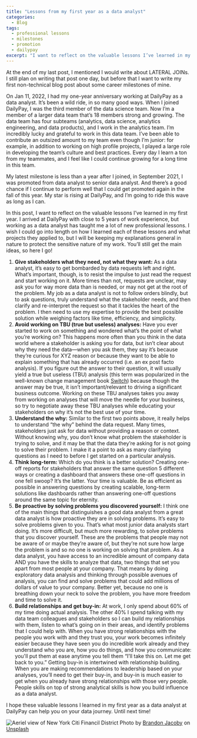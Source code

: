 ```yaml
---
title: "Lessons from my first year as a data analyst"
categories:
  - Blog
tags:
  - professional lessons
  - milestones
  - promotion
  - dailypay
excerpt: "I want to reflect on the valuable lessons I’ve learned in my first year as a data analyst."
---
```

At the end of my last post, I mentioned I would write about LATERAL JOINs. I still plan on writing that post one day, but before that I want to write my first non-technical blog post about some career milestones of mine.

On Jan 11, 2022, I had my one-year anniversary working at DailyPay as a data analyst. It’s been a wild ride, in so many good ways. When I joined DailyPay, I was the third member of the data science team. Now I’m a member of a larger data team that’s 18 members strong and growing. The data team has four subteams (analytics, data science, analytics engineering, and data products), and I work in the analytics team. I’m incredibly lucky and grateful to work in this data team. I’ve been able to contribute an outsized amount to my team even though I’m junior: for example, in addition to working on high profile projects, I played a large role in developing the team’s culture and best practices. Every day I learn a ton from my teammates, and I feel like I could continue growing for a long time in this team. 

My latest milestone is less than a year after I joined, in September 2021, I was promoted from data analyst to senior data analyst. And there’s a good chance if I continue to perform well that I could get promoted again in the fall of this year. My star is rising at DailyPay, and I’m going to ride this wave as long as I can.  

In this post, I want to reflect on the valuable lessons I’ve learned in my first year. I arrived at DailyPay with close to 5 years of work experience, but working as a data analyst has taught me a lot of new professional lessons. I wish I could go into length on how I learned each of these lessons and what projects they applied to, but I will be keeping my explanations general in nature to protect the sensitive nature of my work. You’ll still get the main ideas, so here I go! 

1. **Give stakeholders what they need, not what they want:** As a data analyst, it’s easy to get bombarded by data requests left and right. What’s important, though, is to resist the impulse to just read the request and start working on it. More times than not, requests are unclear, may ask you for way more data than is needed, or may not get at the root of the problem. My job as a data analyst is not to follow orders blindly, but to ask questions, truly understand what the stakeholder needs, and then clarify and re-interpret the request so that it tackles the heart of the problem. I then need to use my expertise to provide the best possible solution while weighing factors like time, efficiency, and simplicity. 
2. **Avoid working on TBU (true but useless) analyses:** Have you ever started to work on something and wondered what’s the point of what you’re working on? This happens more often than you think in the data world where a stakeholder is asking you for data, but isn’t clear about why they need the data—when you ask them, they say it’s because they’re curious for XYZ reason or because they want to be able to explain something that has already occurred (i.e. an ex post facto analysis). If you figure out the answer to their question, it will usually yield a true but useless (TBU) analysis (this term was popularized in the well-known change management book [Switch](https://heathbrothers.com/books/switch/)) because though the answer may be true, it isn’t important/relevant to driving a significant business outcome. Working on these TBU analyses takes you away from working on analyses that will move the needle for your business, so try to negotiate away these TBU analyses while educating your stakeholders on why it’s not the best use of your time. 
3. **Understand the why:** Similar to the first two points above, it really helps to understand “the why” behind the data request. Many times, stakeholders just ask for data without providing a reason or context. Without knowing why, you don’t know what problem the stakeholder is trying to solve, and it may be that the data they’re asking for is not going to solve their problem. I make it a point to ask as many clarifying questions as I need to before I get started on a particular analysis. 
4. **Think long-term:** Which do you think is a better solution? Creating one-off reports for stakeholders that answer the same question 5 different ways or creating a dashboard that answers these one-off questions in one fell swoop? It’s the latter. Your time is valuable. Be as efficient as possible in answering questions by creating scalable, long-term solutions like dashboards rather than answering one-off questions around the same topic for eternity. 
5. **Be proactive by solving problems you discovered yourself:** I think one of the main things that distinguishes a good data analyst from a great data analyst is how proactive they are in solving problems. It’s easy to solve problems given to you. That’s what most junior data analysts start doing. It’s more difficult, but much more rewarding, to solve problems that you discover yourself. These are the problems that people may not be aware of or maybe they’re aware of, but they’re not sure how large the problem is and so no one is working on solving that problem. As a data analyst, you have access to an incredible amount of company data AND you have the skills to analyze that data, two things that set you apart from most people at your company. That means by doing exploratory data analysis and thinking through possible avenues of analysis, you can find and solve problems that could add millions of dollars of value to your company. Better yet, because no one is breathing down your neck to solve the problem, you have more freedom and time to solve it. 
6. **Build relationships and get buy-in:** At work, I only spend about 60% of my time doing actual analysis. The other 40% I spend talking with my data team colleagues and stakeholders so I can build my relationships with them, listen to what’s going on in their areas, and identify problems that I could help with. When you have strong relationships with the people you work with and they trust you, your work becomes infinitely easier because they have seen you do incredible work already and they understand who you are, how you do things, and how you communicate: you'll put them at ease anytime you tell them “I’ll take this on. Let me get back to you.” Getting buy-in is intertwined with relationship building. When you are making recommendations to leadership based on your analyses, you’ll need to get their buy-in, and buy-in is much easier to get when you already have strong relationships with those very people. People skills on top of strong analytical skills is how you build influence as a data analyst. 

I hope these valuable lessons I learned in my first year as a data analyst at DailyPay can help you on your data journey. Until next time!  

![Aeriel view of New York Citi Financil District](https://images.unsplash.com/photo-1499566727020-881da110a0b0?ixlib=rb-1.2.1&ixid=MnwxMjA3fDB8MHxwaG90by1wYWdlfHx8fGVufDB8fHx8&auto=format&fit=crop&w=2143&q=80)
<span class="photo-credit">Photo by <a href="https://unsplash.com/@jacobybrandon">Brandon Jacoby</a> on <a href="https://unsplash.com/">Unsplash</a></span>